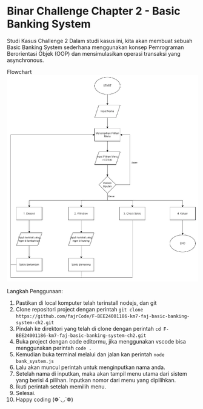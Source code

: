 # Binar Challenge Chapter 2 - Basic Banking System

Studi Kasus Challenge 2
Dalam studi kasus ini, kita akan membuat sebuah Basic Banking System sederhana menggunakan konsep Pemrograman Berorientasi Objek (OOP) dan mensimulasikan operasi transaksi yang asynchronous.

Flowchart
![Alt text](flowchart.webp)

Langkah Penggunaan:
1. Pastikan di local komputer telah terinstall nodejs, dan git
2. Clone repositori project dengan perintah ```git clone https://github.com/fajrCode/F-BEE24001186-km7-faj-basic-banking-system-ch2.git```
3. Pindah ke direktori yang telah di clone dengan perintah ```cd F-BEE24001186-km7-faj-basic-banking-system-ch2.git```
4. Buka project dengan code editormu, jika menggunakan vscode bisa menggunakan perintah ```code .```
5. Kemudian buka terminal melalui dan jalan kan perintah ```node bank_system.js```
6. Lalu akan muncul perintah untuk menginputkan nama anda.
7. Setelah nama di inputkan, maka akan tampil menu utama dari sistem yang berisi 4 pilihan. Inputkan nomor dari menu yang dipilihkan.
8. Ikuti perintah setelah memilih menu.
7. Selesai.
8. Happy coding (❁´◡`❁)